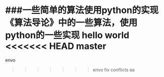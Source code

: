 ###一些简单的算法使用python的实现
《算法导论》中的一些算法，使用python的一些实现
hello
world
<<<<<<< HEAD
master
=======
envo
>>>>>>> envo
fix conflicts
aa

